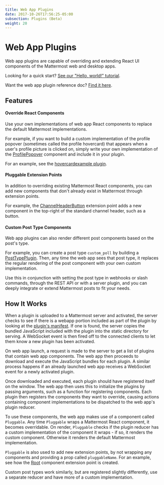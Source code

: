 ```yaml
---
title: Web App Plugins
date: 2017-10-26T17:56:25-05:00
subsection: Plugins (Beta)
weight: 20
---
```


# Web App Plugins

Web app plugins are capable of overriding and extending React UI components of the Mattermost web and desktop apps.

Looking for a quick start? [See our "Hello, world!" tutorial](/extend/plugins/webapp/hello-world/).

Want the web app plugin reference doc? [Find it here](/extend/plugins/webapp/reference/).

## Features

#### Override React Components

Use your own implementations of web app React components to replace the default Mattermost implementations.

For example, if you want to build a custom implementation of the profile popover (sometimes called the profile hovercard) that appears when a user's profile picture is clicked on, simply write your own implementation of the [ProfilePopover](/extend/plugins/webapp/reference/#profilepopover) component and include it in your plugin.

For an example, see the [hovercardexample plugin](https://github.com/jwilander/hovercardexample).

#### Pluggable Extension Points

In addition to overriding existing Mattermost React components, you can add new components that don't already exist in Mattermost through extension points.

For example, the [ChannelHeaderButton](/extend/plugins/webapp/reference/#channelheaderbutton) extension point adds a new component in the top-right of the standard channel header, such as a button.

#### Custom Post Type Components

Web app plugins can also render different post components based on the post's type.

For example, you can create a post type `custom_poll` by building a [PostTypePlugin](/extend/plugins/webapp/reference/#posttypeplugin). Then, any time the web app sees that post type, it replaces the regular rendering of the post component with your own custom implementation.

Use this in conjunction with setting the post type in webhooks or slash commands, through the REST API or with a server plugin, and you can deeply integrate or extend Mattermost posts to fit your needs.

## How It Works

When a plugin is uploaded to a Mattermost server and activated, the server checks to see if there is a webapp portion included as part of the plugin by looking at the [plugin's manifest](/extend/plugins/manifest-reference/). If one is found, the server copies the bundled JavaScript included with the plugin into the static directory for serving. A WebSocket event is then fired off to the connected clients to let them know a new plugin has been activated.

On web app launch, a request is made to the server to get a list of plugins that contain web app components. The web app then proceeds to download and execute the JavaScript bundles for each plugin. A similar process happens if an already launched web app receives a WebSocket event for a newly activated plugin.

Once downloaded and executed, each plugin should have registered itself on the window. The web app then uses this to initialize the plugins by passing arguments, such as a function for registering components. Each plugin then registers the components they want to override, causing actions containing component implementations to be dispatched to the web app's plugin reducer.

To use these components, the web app makes use of a component called `Pluggable`. Any time `Pluggable` wraps a Mattermost React component, it becomes overridable. On render, `Pluggable` checks if the plugin reducer has a custom implementation of the component it wraps - if so, it renders the custom component. Otherwise it renders the default Mattermost implementation.

`Pluggable` is also used to add new extension points, by not wrapping any components and providing a prop called `pluggableName`. For an example, see how the [Root](/extend/plugins/webapp/reference/#root) component extension point is created.

Custom post types work similarly, but are registered slightly differently, use a separate reducer and have more of a custom implementation.
